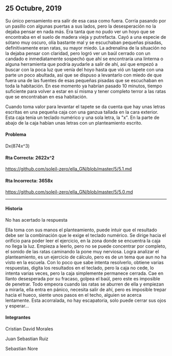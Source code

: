 ##  25 Octubre, 2019

Su único pensamiento era salir de esa casa como fuera. Corría pasando por un pasillo con algunas puertas a sus lados, pero la desesperación no la dejaba pensar en nada más. Era tanta que no pudo ver un hoyo que se encontraba en el suelo de madera vieja y putrefacta. Cayó a una especie de sótano muy oscuro, olía bastante mal y se escuchaban pequeñas pisadas, definitivamente eran ratas, su mayor miedo. La adrenalina de la situación no la dejaba pensar con claridad, pero logró ver un baúl cerrado con un candado e inmediatamente sospechó que ahí se encontraría una linterna o alguna herramienta que podría ayudarle a salir de ahí, así que empezó a buscar con la poca luz que venía del hoyo hasta que vió un tapete con una parte un poco abultada, así que se dispuso a levantarlo con miedo de que fuera una de las fuentes de esas pequeñas pisadas que se escuchaban en toda la habitación. En ese momento ya habrían pasado 10 minutos, tiempo suficiente para volver a estar en sí misma y tener completo terror a las ratas que se encontraban en esa habitación.

Cuando toma valor para levantar el tapete se da cuenta que hay unas letras escritas en una pequeña caja con una ganzua tallada en la cara exterior. Esta caja tenia un teclado numérico y una sola letra, la "x". En la parte de abajo de la caja habían unas letras con un planteamiento escrito.

#### Problema

Dx(874x^3)

#### Rta Correcta: 2622x^2

https://github.com/soleil-zero/ella_GN/blob/master/5/5.1.md

#### Rta Incorrecta: 3658x

https://github.com/soleil-zero/ella_GN/blob/master/5/5.0.md


********************************************************
#### Historia
No has acertado la respuesta

Ella toma con sus manos el planteamiento, puede intuir que el resultado debe ser la combinación que le exige el teclado numérico. Se dirige hacia el orificio para poder leer el ejercicio, en la zona donde se encuentra la caja no llega la luz. Empieza a leerlo, pero no se puede concentrar por completo, el sonido de las ratas caminando la pone muy nerviosa. Logra analizar el planteamiento, es un ejercicio de cálculo, pero es de un tema que aun no ha visto en la escuela. Con lo poco que sabe intenta resolverlo, obtiene varias respuestas, digita los resultados en el teclado, pero la caja no cede, lo intenta varias veces, pero la caja simplemente permanece cerrada. Cae en llanto desesperada por su fracaso, golpea el baúl, pero este es imposible de penetrar. Todo empeora cuando las ratas se aburren de ella y empiezan a mirarla, ella entra en pánico, necesita salir de ahí, pero es imposible trepar hacia el hueco, siente unos pasos en el techo, alguien se acerca lentamente. Esta acorralada, no hay escapatoria, solo puede cerrar sus ojos y esperar…

#### Integrantes
Cristian David Morales

Juan Sebastian Ruiz

Sebastian Nore
